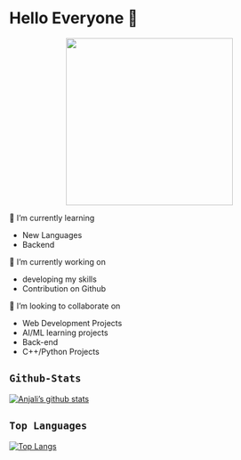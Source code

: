  # Hello Everyone 🙏

<div id="header" align="center">
  <img src="https://media.giphy.com/media/unxCGmTuBvwo2djRLA/giphy.gif" width="300"/>
</div>

                                                                 

🌱 I’m currently learning 
- New Languages
- Backend

🔭 I’m currently working on 

- developing my skills
- Contribution on Github
                                      
👯 I’m looking to collaborate on    
- Web Development Projects
- AI/ML learning projects
- Back-end
- C++/Python Projects 

## `Github-Stats`

[![Anjali’s github stats](https://github-readme-stats.vercel.app/api?username=anjalipathak03)](https://github.com/anjalipathak03)



## `Top Languages`
[![Top Langs](https://github-readme-stats.vercel.app/api/top-langs/?username=anjalipathak03)](https://github.com/anjalipathak03/github-readme-stats)




<!--
**03anjali/03anjali** is a ✨ _special_ ✨ repository because its `README.md` (this file) appears on your GitHub profile.

Here are some ideas to get you started:

- 🔭 I’m currently working on ... .

- 🌱 I’m currently learning ...
- 👯 I’m looking to collaborate on ...
- 🤔 I’m looking for help with ...
- 💬 Ask me about ...
- 📫 How to reach me: ...

- 😄 Pronouns: ...
- ⚡ Fun fact: ...
-->
